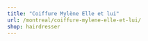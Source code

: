 ```yaml
---
title: "Coiffure Mylène Elle et lui"
url: /montreal/coiffure-mylene-elle-et-lui/
shop: hairdresser
---
```

